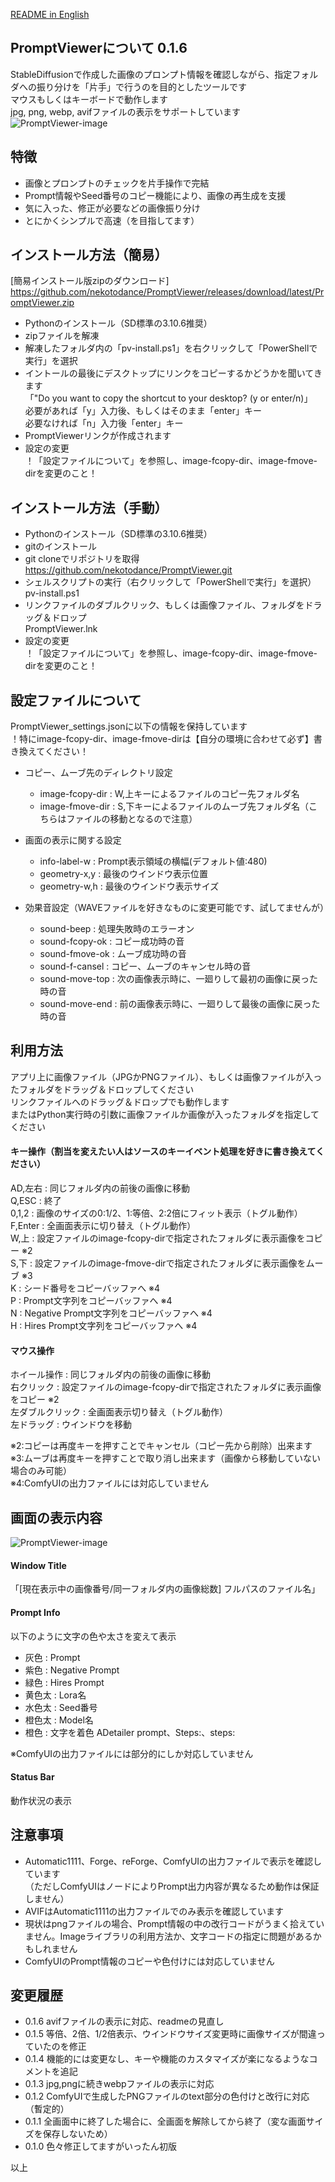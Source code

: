 [README in English](readme-en.md)

## PromptViewerについて 0.1.6
StableDiffusionで作成した画像のプロンプト情報を確認しながら、指定フォルダへの振り分けを「片手」で行うのを目的としたツールです  
マウスもしくはキーボードで動作します  
jpg, png, webp, avifファイルの表示をサポートしています  
![PromptViewer-image](docs/PromptViewer-image001.jpg)

## 特徴
- 画像とプロンプトのチェックを片手操作で完結
- Prompt情報やSeed番号のコピー機能により、画像の再生成を支援  
- 気に入った、修正が必要などの画像振り分け  
- とにかくシンプルで高速（を目指してます）  

## インストール方法（簡易）
[簡易インストール版zipのダウンロード]  
    https://github.com/nekotodance/PromptViewer/releases/download/latest/PromptViewer.zip  

- Pythonのインストール（SD標準の3.10.6推奨）  
- zipファイルを解凍  
- 解凍したフォルダ内の「pv-install.ps1」を右クリックして「PowerShellで実行」を選択  
- イントールの最後にデスクトップにリンクをコピーするかどうかを聞いてきます  
「"Do you want to copy the shortcut to your desktop? (y or enter/n)」  
必要があれば「y」入力後、もしくはそのまま「enter」キー  
必要なければ「n」入力後「enter」キー  
- PromptViewerリンクが作成されます
- 設定の変更  
！「設定ファイルについて」を参照し、image-fcopy-dir、image-fmove-dirを変更のこと！  

## インストール方法（手動）
- Pythonのインストール（SD標準の3.10.6推奨）  
- gitのインストール  
- git cloneでリポジトリを取得  
    https://github.com/nekotodance/PromptViewer.git  
- シェルスクリプトの実行（右クリックして「PowerShellで実行」を選択）  
    pv-install.ps1  
- リンクファイルのダブルクリック、もしくは画像ファイル、フォルダをドラッグ＆ドロップ  
    PromptViewer.lnk  
- 設定の変更  
！「設定ファイルについて」を参照し、image-fcopy-dir、image-fmove-dirを変更のこと！  

## 設定ファイルについて
PromptViewer_settings.jsonに以下の情報を保持しています  
！特にimage-fcopy-dir、image-fmove-dirは【自分の環境に合わせて必ず】書き換えてください！  

- コピー、ムーブ先のディレクトリ設定
  - image-fcopy-dir   : W,上キーによるファイルのコピー先フォルダ名  
  - image-fmove-dir   : S,下キーによるファイルのムーブ先フォルダ名（こちらはファイルの移動となるので注意）  
- 画面の表示に関する設定
  - info-label-w      : Prompt表示領域の横幅(デフォルト値:480)  
  - geometry-x,y      : 最後のウインドウ表示位置  
  - geometry-w,h      : 最後のウインドウ表示サイズ  

- 効果音設定（WAVEファイルを好きなものに変更可能です、試してませんが）  
  - sound-beep        : 処理失敗時のエラーオン  
  - sound-fcopy-ok    : コピー成功時の音  
  - sound-fmove-ok    : ムーブ成功時の音  
  - sound-f-cansel    : コピー、ムーブのキャンセル時の音  
  - sound-move-top    : 次の画像表示時に、一廻りして最初の画像に戻った時の音  
  - sound-move-end    : 前の画像表示時に、一廻りして最後の画像に戻った時の音  

## 利用方法
アプリ上に画像ファイル（JPGかPNGファイル）、もしくは画像ファイルが入ったフォルダをドラッグ＆ドロップしてください  
リンクファイルへのドラッグ＆ドロップでも動作します  
またはPython実行時の引数に画像ファイルか画像が入ったフォルダを指定してください  

#### キー操作（割当を変えたい人はソースのキーイベント処理を好きに書き換えてください）
AD,左右   : 同じフォルダ内の前後の画像に移動  
Q,ESC     : 終了  
0,1,2     : 画像のサイズの0:1/2、1:等倍、2:2倍にフィット表示（トグル動作）  
F,Enter   : 全画面表示に切り替え（トグル動作）  
W,上      : 設定ファイルのimage-fcopy-dirで指定されたフォルダに表示画像をコピー ※2  
S,下      : 設定ファイルのimage-fmove-dirで指定されたフォルダに表示画像をムーブ ※3  
K         : シード番号をコピーバッファへ ※4  
P         : Prompt文字列をコピーバッファへ ※4  
N         : Negative Prompt文字列をコピーバッファへ ※4  
H         : Hires Prompt文字列をコピーバッファへ ※4  

#### マウス操作
ホイール操作      : 同じフォルダ内の前後の画像に移動  
右クリック        : 設定ファイルのimage-fcopy-dirで指定されたフォルダに表示画像をコピー ※2  
左ダブルクリック  : 全画面表示切り替え（トグル動作）  
左ドラッグ       :  ウインドウを移動  

※2:コピーは再度キーを押すことでキャンセル（コピー先から削除）出来ます  
※3:ムーブは再度キーを押すことで取り消し出来ます（画像から移動していない場合のみ可能）  
※4:ComfyUIの出力ファイルには対応していません  

## 画面の表示内容
![PromptViewer-image](docs/PromptViewer-image002.jpg)

#### Window Title
「[現在表示中の画像番号/同一フォルダ内の画像総数] フルパスのファイル名」  

#### Prompt Info
以下のように文字の色や太さを変えて表示
- 灰色 : Prompt  
- 紫色 : Negative Prompt  
- 緑色 : Hires Prompt  
- 黄色太 : Lora名  
- 水色太 : Seed番号  
- 橙色太 : Model名  
- 橙色 : 文字を着色 ADetailer prompt、Steps:、steps:  

※ComfyUIの出力ファイルには部分的にしか対応していません  

#### Status Bar
動作状況の表示

## 注意事項
- Automatic1111、Forge、reForge、ComfyUIの出力ファイルで表示を確認しています  
（ただしComfyUIはノードによりPrompt出力内容が異なるため動作は保証しません）  
- AVIFはAutomatic1111の出力ファイルでのみ表示を確認しています  
- 現状はpngファイルの場合、Prompt情報の中の改行コードがうまく拾えていません。Imageライブラリの利用方法か、文字コードの指定に問題があるかもしれません  
- ComfyUIのPrompt情報のコピーや色付けには対応していません  

## 変更履歴
- 0.1.6 avifファイルの表示に対応、readmeの見直し  
- 0.1.5 等倍、2倍、1/2倍表示、ウインドウサイズ変更時に画像サイズが間違っていたのを修正  
- 0.1.4 機能的には変更なし、キーや機能のカスタマイズが楽になるようなコメントを追記  
- 0.1.3 jpg,pngに続きwebpファイルの表示に対応  
- 0.1.2 ComfyUIで生成したPNGファイルのtext部分の色付けと改行に対応（暫定的）  
- 0.1.1 全画面中に終了した場合に、全画面を解除してから終了（変な画面サイズを保存しないため）  
- 0.1.0 色々修正してますがいったん初版  

以上
